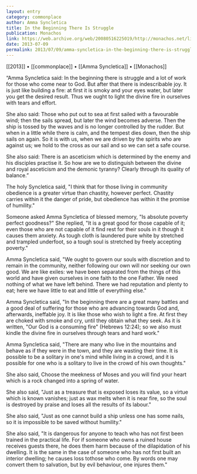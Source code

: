 ```yaml
---
layout: entry
category: commonplace
author: Amma Syncletica
title: In the Beginning There Is Struggle 
publication: Monachos
link: https://web.archive.org/web/20080516225019/http://monachos.net/library/Selection_of_the_sayings_of_Amma_Syncletia
date: 2013-07-09
permalink: 2013/07/09/amma-syncletica-in-the-beginning-there-is-struggle 
---
```


[[2013]] • [[commonplace]] • [[Amma Syncletica]] • [[Monachos]]

“Amma Syncletica said: In the beginning there is struggle and a lot of work for those who come near to God. But after that there is indescribable joy. It is just like building a fire: at first it is smoky and your eyes water, but later you get the desired result. Thus we ought to light the divine fire in ourselves with tears and effort.

She also said: Those who put out to sea at first sailed with a favourable wind; then the sails spread, but later the wind becomes adverse. Then the ship is tossed by the waves and is no longer controlled by the rudder. But when in a little while there is calm, and the tempest dies down, then the ship sails on again. So it is with us, when we are driven by the spirits who are against us; we hold to the cross as our sail and so we can set a safe course.

She also said: There is an asceticism which is determined by the enemy and his disciples practise it. So how are we to distinguish between the divine and royal asceticism and the demonic tyranny? Clearly through its quality of balance.”

The holy Syncletica said, "I think that for those living in community obedience is a greater virtue than chastity, however perfect. Chastity carries within it the danger of pride, but obedience has within it the promise of humility."

Someone asked Amma Syncletica of blessed memory, "Is absolute poverty perfect goodness?" She replied, "It is a great good for those capable of it; even those who are not capable of it find rest for their souls in it though it causes them anxiety. As tough cloth is laundered pure white by stretched and trampled underfoot, so a tough soul is stretched by freely accepting poverty."

Amma Syncletica said, "We ought to govern our souls with discretion and to remain in the community, neither following our own will nor seeking our own good. We are like exiles: we have been separated from the things of this world and have given ourselves in one faith to the one Father. We need nothing of what we have left behind. There we had reputation and plenty to eat; here we have little to eat and little of everything else."

Amma Syncletica said, "In the beginning there are a great many battles and a good deal of suffering for those who are advancing towards God and, afterwards, ineffable joy. It is like those who wish to light a fire. At first they are choked with smoke and cry, until they obtain what they seek. As it is written, "Our God is a consuming fire" (Hebrews 12:24); so we also must kindle the divine fire in ourselves through tears and hard work."

Amma Syncletica said, "There are many who live in the mountains and behave as if they were in the town, and they are wasting their time. It is possible to be a solitary in one's mind while living in a crowd, and it is possible for one who is a solitary to live in the crowd of his own thoughts."

She also said, Choose the meekness of Moses and you will find your heart which is a rock changed into a spring of water.

She also said, "Just as a treasure that is exposed loses its value, so a virtue which is known vanishes; just as wax melts when it is near fire, so the soul is destroyed by praise and loses all the results of its labour."

She also said, "Just as one cannot build a ship unless one has some nails, so it is impossible to be saved without humility."

She also said, "It is dangerous for anyone to teach who has not first been trained in the practical life. For if someone who owns a ruined house receives guests there, he does them harm because of the dilapidation of his dwelling. It is the same in the case of someone who has not first built an interior dwelling; he causes loss tothose who come. By words one may convert them to salvation, but by evil behaviour, one injures them."
